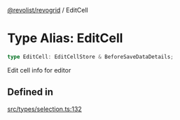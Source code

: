 [@revolist/revogrid](README.md) / EditCell

# Type Alias: EditCell

```ts
type EditCell: EditCellStore & BeforeSaveDataDetails;
```

Edit cell info for editor

## Defined in

[src/types/selection.ts:132](https://github.com/revolist/revogrid/blob/834ef2bcc7d11d36bb9e66716a7f07087a633494/src/types/selection.ts#L132)
